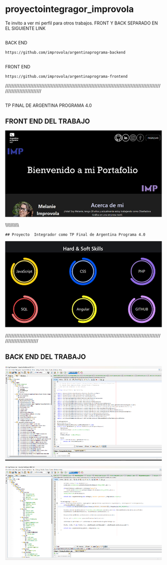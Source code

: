 # proyectointegragor_improvola

Te invito a ver mi perfil para otros trabajos.
FRONT Y BACK SEPARADO EN EL SIGUIENTE LINK
##
BACK END
```
https://github.com/improvola/argentinaprograma-backend
```
##
FRONT END 
```
https://github.com/improvola/argentinaprograma-frontend
```
//////////////////////////////////////////////////////////////////////////////////////////////////////////////////////////
##
 TP FINAL DE ARGENTINA PROGRAMA 4.0
## FRONT END DEL TRABAJO

![portfolio](2.png)

\\\\\\\\\\\\\\\\\\\
```
## Proyecto  Integrador como TP Final de Argentina Programa 4.0

```
![screen](1.png)

////////////////////////////////////////////////////////////////////////////////////////////////////////////////////////

## BACK END DEL TRABAJO
![BDD](bdd1.png)

![BDD](bdd2.png)
